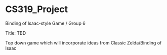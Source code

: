 # CS319_Project
Binding of Isaac-style Game / Group 6

Title: TBD

Top down game which will incorporate ideas from Classic Zelda/Binding of Isaac
